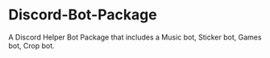# Discord-Bot-Package
A Discord Helper Bot Package that includes a Music bot, Sticker bot, Games bot, Crop bot.
